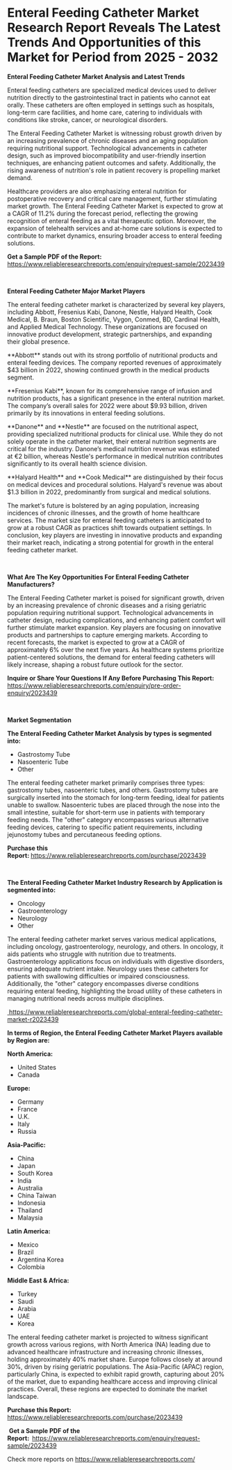 <p><h1>Enteral Feeding Catheter Market Research Report Reveals The Latest Trends And Opportunities of this Market for Period from 2025 - 2032</h1></p><p><strong>Enteral Feeding Catheter Market Analysis and Latest Trends</strong></p>
<p><p>Enteral feeding catheters are specialized medical devices used to deliver nutrition directly to the gastrointestinal tract in patients who cannot eat orally. These catheters are often employed in settings such as hospitals, long-term care facilities, and home care, catering to individuals with conditions like stroke, cancer, or neurological disorders.</p><p>The Enteral Feeding Catheter Market is witnessing robust growth driven by an increasing prevalence of chronic diseases and an aging population requiring nutritional support. Technological advancements in catheter design, such as improved biocompatibility and user-friendly insertion techniques, are enhancing patient outcomes and safety. Additionally, the rising awareness of nutrition's role in patient recovery is propelling market demand.</p><p>Healthcare providers are also emphasizing enteral nutrition for postoperative recovery and critical care management, further stimulating market growth. The Enteral Feeding Catheter Market is expected to grow at a CAGR of 11.2% during the forecast period, reflecting the growing recognition of enteral feeding as a vital therapeutic option. Moreover, the expansion of telehealth services and at-home care solutions is expected to contribute to market dynamics, ensuring broader access to enteral feeding solutions.</p></p>
<p><strong>Get a Sample PDF of the Report:&nbsp;</strong> <a href="https://www.reliableresearchreports.com/enquiry/request-sample/2023439?utm_campaign=2734&utm_medium=2&utm_source=Github&utm_content=ia&utm_term=29032025&utm_id=enteral-feeding-catheter">https://www.reliableresearchreports.com/enquiry/request-sample/2023439</a></p>
<p>&nbsp;</p>
<p><strong>Enteral Feeding Catheter Major Market Players</strong></p>
<p><p>The enteral feeding catheter market is characterized by several key players, including Abbott, Fresenius Kabi, Danone, Nestle, Halyard Health, Cook Medical, B. Braun, Boston Scientific, Vygon, Conmed, BD, Cardinal Health, and Applied Medical Technology. These organizations are focused on innovative product development, strategic partnerships, and expanding their global presence.</p><p>**Abbott** stands out with its strong portfolio of nutritional products and enteral feeding devices. The company reported revenues of approximately $43 billion in 2022, showing continued growth in the medical products segment.</p><p>**Fresenius Kabi**, known for its comprehensive range of infusion and nutrition products, has a significant presence in the enteral nutrition market. The company’s overall sales for 2022 were about $9.93 billion, driven primarily by its innovations in enteral feeding solutions.</p><p>**Danone** and **Nestle** are focused on the nutritional aspect, providing specialized nutritional products for clinical use. While they do not solely operate in the catheter market, their enteral nutrition segments are critical for the industry. Danone’s medical nutrition revenue was estimated at €2 billion, whereas Nestle's performance in medical nutrition contributes significantly to its overall health science division.</p><p>**Halyard Health** and **Cook Medical** are distinguished by their focus on medical devices and procedural solutions. Halyard's revenue was about $1.3 billion in 2022, predominantly from surgical and medical solutions.</p><p>The market's future is bolstered by an aging population, increasing incidences of chronic illnesses, and the growth of home healthcare services. The market size for enteral feeding catheters is anticipated to grow at a robust CAGR as practices shift towards outpatient settings. In conclusion, key players are investing in innovative products and expanding their market reach, indicating a strong potential for growth in the enteral feeding catheter market.</p></p>
<p>&nbsp;</p>
<p><strong>What Are The Key Opportunities For Enteral Feeding Catheter Manufacturers?</strong></p>
<p><p>The Enteral Feeding Catheter market is poised for significant growth, driven by an increasing prevalence of chronic diseases and a rising geriatric population requiring nutritional support. Technological advancements in catheter design, reducing complications, and enhancing patient comfort will further stimulate market expansion. Key players are focusing on innovative products and partnerships to capture emerging markets. According to recent forecasts, the market is expected to grow at a CAGR of approximately 6% over the next five years. As healthcare systems prioritize patient-centered solutions, the demand for enteral feeding catheters will likely increase, shaping a robust future outlook for the sector.</p></p>
<p><strong>Inquire or Share Your Questions If Any Before Purchasing This Report:</strong> <a href="https://www.reliableresearchreports.com/enquiry/pre-order-enquiry/2023439?utm_campaign=2734&utm_medium=2&utm_source=Github&utm_content=ia&utm_term=29032025&utm_id=enteral-feeding-catheter">https://www.reliableresearchreports.com/enquiry/pre-order-enquiry/2023439</a></p>
<p>&nbsp;</p>
<p><strong>Market Segmentation</strong></p>
<p><strong>The Enteral Feeding Catheter Market Analysis by types is segmented into:</strong></p>
<p><ul><li>Gastrostomy Tube</li><li>Nasoenteric Tube</li><li>Other</li></ul></p>
<p><p>The enteral feeding catheter market primarily comprises three types: gastrostomy tubes, nasoenteric tubes, and others. Gastrostomy tubes are surgically inserted into the stomach for long-term feeding, ideal for patients unable to swallow. Nasoenteric tubes are placed through the nose into the small intestine, suitable for short-term use in patients with temporary feeding needs. The "other" category encompasses various alternative feeding devices, catering to specific patient requirements, including jejunostomy tubes and percutaneous feeding options.</p></p>
<p><strong>Purchase this Report:&nbsp;</strong><a href="https://www.reliableresearchreports.com/purchase/2023439?utm_campaign=2734&utm_medium=2&utm_source=Github&utm_content=ia&utm_term=29032025&utm_id=enteral-feeding-catheter">https://www.reliableresearchreports.com/purchase/2023439</a></p>
<p>&nbsp;</p>
<p><strong>The Enteral Feeding Catheter Market Industry Research by Application is segmented into:</strong></p>
<p><ul><li>Oncology</li><li>Gastroenterology</li><li>Neurology</li><li>Other</li></ul></p>
<p><p>The enteral feeding catheter market serves various medical applications, including oncology, gastroenterology, neurology, and others. In oncology, it aids patients who struggle with nutrition due to treatments. Gastroenterology applications focus on individuals with digestive disorders, ensuring adequate nutrient intake. Neurology uses these catheters for patients with swallowing difficulties or impaired consciousness. Additionally, the "other" category encompasses diverse conditions requiring enteral feeding, highlighting the broad utility of these catheters in managing nutritional needs across multiple disciplines.</p></p>
<p><a href="https://www.reliableresearchreports.com/global-enteral-feeding-catheter-market-r2023439?utm_campaign=2734&utm_medium=2&utm_source=Github&utm_content=ia&utm_term=29032025&utm_id=enteral-feeding-catheter">&nbsp;https://www.reliableresearchreports.com/global-enteral-feeding-catheter-market-r2023439</a></p>
<p><strong>In terms of Region, the Enteral Feeding Catheter Market Players available by Region are:</strong></p>
<p>
    <p> <strong> North America: </strong>
        <ul>
            <li>United States</li>
            <li>Canada</li>
        </ul>
        </p> 
    <p> <strong> Europe: </strong>
        <ul>
            <li>Germany</li>
            <li>France</li>
            <li>U.K.</li>
            <li>Italy</li>
            <li>Russia</li>
        </ul>
        </p> 
    <p> <strong> Asia-Pacific: </strong>
        <ul>
            <li>China</li>
            <li>Japan</li>
            <li>South Korea</li>
            <li>India</li>
            <li>Australia</li>
            <li>China Taiwan</li>
            <li>Indonesia</li>
            <li>Thailand</li>
            <li>Malaysia</li>
        </ul>
        </p> 
    <p> <strong> Latin America: </strong>
        <ul>
            <li>Mexico</li>
            <li>Brazil</li>
            <li>Argentina Korea</li>
            <li>Colombia</li>
        </ul>
        </p> 
    <p> <strong> Middle East & Africa: </strong>
        <ul>
            <li>Turkey</li>
            <li>Saudi</li>
            <li>Arabia</li>
            <li>UAE</li>
            <li>Korea</li>
        </ul>
    </p>
    </p>
<p><p>The enteral feeding catheter market is projected to witness significant growth across various regions, with North America (NA) leading due to advanced healthcare infrastructure and increasing chronic illnesses, holding approximately 40% market share. Europe follows closely at around 30%, driven by rising geriatric populations. The Asia-Pacific (APAC) region, particularly China, is expected to exhibit rapid growth, capturing about 20% of the market, due to expanding healthcare access and improving clinical practices. Overall, these regions are expected to dominate the market landscape.</p></p>
<p><strong>Purchase this Report: </strong><a href="https://www.reliableresearchreports.com/purchase/2023439?utm_campaign=2734&utm_medium=2&utm_source=Github&utm_content=ia&utm_term=29032025&utm_id=enteral-feeding-catheter">https://www.reliableresearchreports.com/purchase/2023439</a></p>
<p>&nbsp;<strong>Get a Sample PDF of the Report:&nbsp;&nbsp;</strong><a href="https://www.reliableresearchreports.com/enquiry/request-sample/2023439?utm_campaign=2734&utm_medium=2&utm_source=Github&utm_content=ia&utm_term=29032025&utm_id=enteral-feeding-catheter">https://www.reliableresearchreports.com/enquiry/request-sample/2023439</a></p>
<p><strong></strong></p>
<p>Check more reports on <a href="https://www.reliableresearchreports.com/?utm_campaign=2734&utm_medium=2&utm_source=Github&utm_content=ia&utm_term=29032025&utm_id=enteral-feeding-catheter">https://www.reliableresearchreports.com/</a></p>